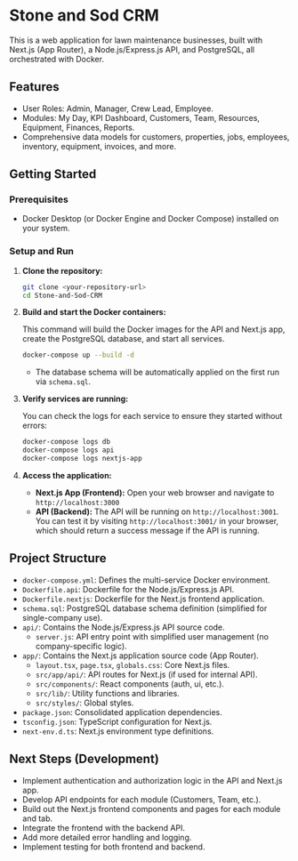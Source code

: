 # Stone and Sod CRM

This is a web application for lawn maintenance businesses, built with Next.js (App Router), a Node.js/Express.js API, and PostgreSQL, all orchestrated with Docker.

## Features

- User Roles: Admin, Manager, Crew Lead, Employee.
- Modules: My Day, KPI Dashboard, Customers, Team, Resources, Equipment, Finances, Reports.
- Comprehensive data models for customers, properties, jobs, employees, inventory, equipment, invoices, and more.

## Getting Started

### Prerequisites

- Docker Desktop (or Docker Engine and Docker Compose) installed on your system.

### Setup and Run

1.  **Clone the repository:**

    ```bash
    git clone <your-repository-url>
    cd Stone-and-Sod-CRM
    ```

2.  **Build and start the Docker containers:**

    This command will build the Docker images for the API and Next.js app, create the PostgreSQL database, and start all services.

    ```bash
    docker-compose up --build -d
    ```

    *   The database schema will be automatically applied on the first run via `schema.sql`.

3.  **Verify services are running:**

    You can check the logs for each service to ensure they started without errors:

    ```bash
    docker-compose logs db
    docker-compose logs api
    docker-compose logs nextjs-app
    ```

4.  **Access the application:**

    -   **Next.js App (Frontend):** Open your web browser and navigate to `http://localhost:3000`
    -   **API (Backend):** The API will be running on `http://localhost:3001`. You can test it by visiting `http://localhost:3001/` in your browser, which should return a success message if the API is running.

## Project Structure

-   `docker-compose.yml`: Defines the multi-service Docker environment.
-   `Dockerfile.api`: Dockerfile for the Node.js/Express.js API.
-   `Dockerfile.nextjs`: Dockerfile for the Next.js frontend application.
-   `schema.sql`: PostgreSQL database schema definition (simplified for single-company use).
-   `api/`: Contains the Node.js/Express.js API source code.
    -   `server.js`: API entry point with simplified user management (no company-specific logic).
-   `app/`: Contains the Next.js application source code (App Router).
    -   `layout.tsx`, `page.tsx`, `globals.css`: Core Next.js files.
    -   `src/app/api/`: API routes for Next.js (if used for internal API).
    -   `src/components/`: React components (auth, ui, etc.).
    -   `src/lib/`: Utility functions and libraries.
    -   `src/styles/`: Global styles.
-   `package.json`: Consolidated application dependencies.
-   `tsconfig.json`: TypeScript configuration for Next.js.
-   `next-env.d.ts`: Next.js environment type definitions.

## Next Steps (Development)

-   Implement authentication and authorization logic in the API and Next.js app.
-   Develop API endpoints for each module (Customers, Team, etc.).
-   Build out the Next.js frontend components and pages for each module and tab.
-   Integrate the frontend with the backend API.
-   Add more detailed error handling and logging.
-   Implement testing for both frontend and backend.
